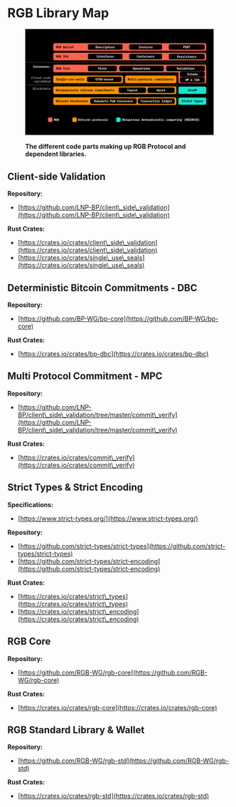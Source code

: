 # RGB Library Map

<figure><img src="../.gitbook/assets/image (3) (1).png" alt=""><figcaption><p><strong>The different code parts making up RGB Protocol and dependent libraries.</strong></p></figcaption></figure>

## Client-side Validation

**Repository:**

* [https://github.com/LNP-BP/client\_side\_validation](https://github.com/LNP-BP/client\_side\_validation)

**Rust Crates:**

* [https://crates.io/crates/client\_side\_validation](https://crates.io/crates/client\_side\_validation)
* [https://crates.io/crates/single\_use\_seals](https://crates.io/crates/single\_use\_seals)

## Deterministic Bitcoin Commitments - DBC

**Repository:**

* [https://github.com/BP-WG/bp-core](https://github.com/BP-WG/bp-core)

**Rust Crates:**

* [https://crates.io/crates/bp-dbc](https://crates.io/crates/bp-dbc)

## Multi Protocol Commitment - MPC

**Repository:**

* [https://github.com/LNP-BP/client\_side\_validation/tree/master/commit\_verify](https://github.com/LNP-BP/client\_side\_validation/tree/master/commit\_verify)

**Rust Crates:**

* [https://crates.io/crates/commit\_verify](https://crates.io/crates/commit\_verify)

## Strict Types & Strict Encoding

**Specifications:**

* [https://www.strict-types.org/](https://www.strict-types.org/)

**Repository:**

* [https://github.com/strict-types/strict-types](https://github.com/strict-types/strict-types)
* [https://github.com/strict-types/strict-encoding](https://github.com/strict-types/strict-encoding)

**Rust Crates:**

* [https://crates.io/crates/strict\_types](https://crates.io/crates/strict\_types)
* [https://crates.io/crates/strict\_encoding](https://crates.io/crates/strict\_encoding)

## RGB Core

**Repository:**

* [https://github.com/RGB-WG/rgb-core](https://github.com/RGB-WG/rgb-core)

**Rust Crates:**

* [https://crates.io/crates/rgb-core](https://crates.io/crates/rgb-core)

## RGB Standard Library & Wallet

**Repository:**

* [https://github.com/RGB-WG/rgb-std](https://github.com/RGB-WG/rgb-std)

**Rust Crates:**

* [https://crates.io/crates/rgb-std](https://crates.io/crates/rgb-std)



